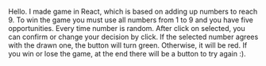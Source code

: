 Hello. I made game in React, which is based on adding up numbers to reach 9. To win the game you must use all numbers from 1 to 9 and you have five opportunities. Every time number is random. After click on selected, you can confirm or change your decision by click. If the selected number agrees with the drawn one, the button will turn green. Otherwise, it will be red. If you win or lose the game, at the end there will be a button to try again :).
